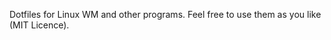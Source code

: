 [logo]: logo.png "Dotfiles Logo"
Dotfiles for Linux WM and other programs. Feel free to use them as you like (MIT Licence).
